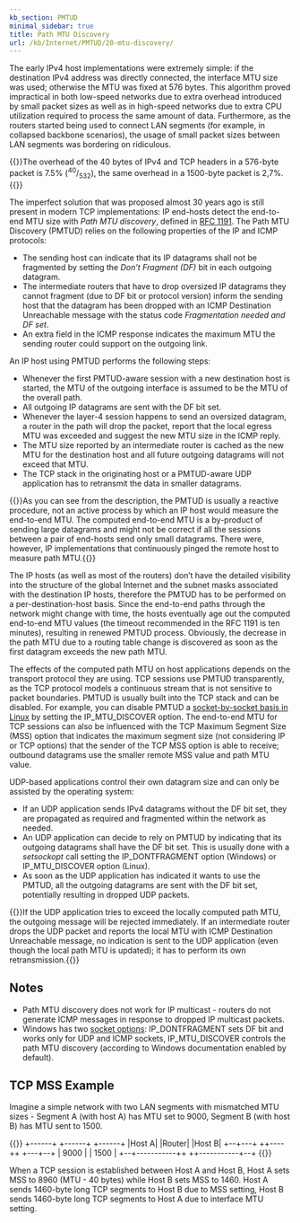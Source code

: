 ```yaml
---
kb_section: PMTUD
minimal_sidebar: true
title: Path MTU Discovery
url: /kb/Internet/PMTUD/20-mtu-discovery/
---
```

The early IPv4 host implementations were extremely simple: if the destination IPv4 address was directly connected, the interface MTU size was used; otherwise the MTU was fixed at 576 bytes. This algorithm proved impractical in both low-speed networks due to extra overhead introduced by small packet sizes as well as in high-speed networks due to extra CPU utilization required to process the same amount of data. Furthermore, as the routers started being used to connect LAN segments (for example, in collapsed backbone scenarios), the usage of small packet sizes between LAN segments was bordering on ridiculous.

{{<note info>}}The overhead of the 40 bytes of IPv4 and TCP headers in a 576-byte packet is 7.5% (<sup>40</sup>/<sub>532</sub>), the same overhead in a 1500-byte packet is 2,7%.{{</note>}}

The imperfect solution that was proposed almost 30 years ago is still present in modern TCP implementations: IP end-hosts detect the end-to-end MTU size with *Path MTU discovery*, defined in [RFC 1191](https://tools.ietf.org/html/rfc1191). The Path MTU Discovery (PMTUD) relies on the following properties of the IP and ICMP protocols:

- The sending host can indicate that its IP datagrams shall not be fragmented by setting the *Don’t Fragment (DF)* bit in each outgoing datagram.
- The intermediate routers that have to drop oversized IP datagrams they cannot fragment (due to DF bit or protocol version) inform the sending host that the datagram has been dropped with an ICMP Destination Unreachable message with the status code *Fragmentation needed and DF set*.
- An extra field in the ICMP response indicates the maximum MTU the sending router could support on the outgoing link.

An IP host using PMTUD performs the following steps:

- Whenever the first PMTUD-aware session with a new destination host is started, the MTU of the outgoing interface is assumed to be the MTU of the overall path.
- All outgoing IP datagrams are sent with the DF bit set.
- Whenever the layer-4 session happens to send an oversized datagram, a router in the path will drop the packet, report that the local egress MTU was exceeded and suggest the new MTU size in the ICMP reply.
- The MTU size reported by an intermediate router is cached as the new MTU for the destination host and all future outgoing datagrams will not exceed that MTU.
- The TCP stack in the originating host or a PMTUD-aware UDP application has to retransmit the data in smaller datagrams.

{{<note note>}}As you can see from the description, the PMTUD is usually a reactive procedure, not an active process by which an IP host would measure the end-to-end MTU. The computed end-to-end MTU is a by-product of sending large datagrams and might not be correct if all the sessions between a pair of end-hosts send only small datagrams. There were, however, IP implementations that continuously pinged the remote host to measure path MTU.{{</note>}}

The IP hosts (as well as most of the routers) don’t have the detailed visibility into the structure of the global Internet and the subnet masks associated with the destination IP hosts, therefore the PMTUD has to be performed on a per-destination-host basis. Since the end-to-end paths through the network might change with time, the hosts eventually age out the computed end-to-end MTU values (the timeout recommended in the RFC 1191 is ten minutes), resulting in renewed PMTUD process. Obviously, the decrease in the path MTU due to a routing table change is discovered as soon as the first datagram exceeds the new path MTU.

The effects of the computed path MTU on host applications depends on the transport protocol they are using. TCP sessions use PMTUD transparently, as the TCP protocol models a continuous stream that is not sensitive to packet boundaries. PMTUD is usually built into the TCP stack and can be disabled. For example, you can disable PMTUD a [socket-by-socket basis in Linux](http://linux.die.net/man/7/ip) by setting the IP\_MTU\_DISCOVER option. The end-to-end MTU for TCP sessions can also be influenced with the TCP Maximum Segment Size (MSS) option that indicates the maximum segment size (not considering IP or TCP options) that the sender of the TCP MSS option is able to receive; outbound datagrams use the smaller remote MSS value and path MTU value.

UDP-based applications control their own datagram size and can only be assisted by the operating system:

- If an UDP application sends IPv4 datagrams without the DF bit set, they are propagated as required and fragmented within the network as needed.
- An UDP application can decide to rely on PMTUD by indicating that its outgoing datagrams shall have the DF bit set. This is usually done with a *setsockopt* call setting the IP\_DONTFRAGMENT option (Windows) or IP\_MTU\_DISCOVER option (Linux).
- As soon as the UDP application has indicated it wants to use the PMTUD, all the outgoing datagrams are sent with the DF bit set, potentially resulting in dropped UDP packets.

{{<note note>}}If the UDP application tries to exceed the locally computed path MTU, the outgoing message will be rejected immediately. If an intermediate router drops the UDP packet and reports the local MTU with ICMP Destination Unreachable message, no indication is sent to the UDP application (even though the local path MTU is updated); it has to perform its own retransmission.{{</note>}}

## Notes

* Path MTU discovery does not work for IP multicast - routers do not generate ICMP messages in response to dropped IP multicast packets.
* Windows has two [socket options](https://docs.microsoft.com/en-us/windows/win32/winsock/ipproto-ip-socket-options): IP_DONTFRAGMENT sets DF bit and works only for UDP and ICMP sockets, IP_MTU_DISCOVER controls the path MTU discovery (according to Windows documentation enabled by default).

## TCP MSS Example

Imagine a simple network with two LAN segments with mismatched MTU sizes - Segment A (with host A) has MTU set to 9000, Segment B (with host B) has MTU sent to 1500.

{{<ascii>}}
+------+      +------+      +------+
|Host A|      |Router|      |Host B|
+--+---+      ++----++      +---+--+
   |    9000   |    |   1500    |
+--+-----------++  ++-----------+--+
{{</ascii>}}

When a TCP session is established between Host A and Host B, Host A sets MSS to 8960 (MTU - 40 bytes) while Host B sets MSS to 1460. Host A sends 1460-byte long TCP segments to Host B due to MSS setting, Host B sends 1460-byte long TCP segments to Host A due to interface MTU setting.